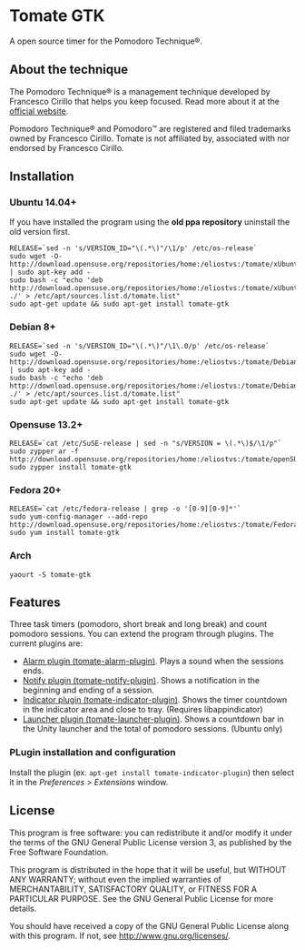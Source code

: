 Tomate GTK
==========

A open source timer for the Pomodoro Technique®.


About the technique 
-------------------

The Pomodoro Technique® is a management technique developed by Francesco Cirillo that helps you keep focused.
Read more about it at the [official website](http://pomodorotechnique.com/).

Pomodoro Technique® and Pomodoro™ are registered and filed trademarks owned by Francesco Cirillo. 
Tomate is not affiliated by, associated with nor endorsed by Francesco Cirillo.

Installation
------------

### Ubuntu 14.04+

If you have installed the program using the **old ppa repository** uninstall the old version first.

```
RELEASE=`sed -n 's/VERSION_ID="\(.*\)"/\1/p' /etc/os-release`
sudo wget -O- http://download.opensuse.org/repositories/home:/eliostvs:/tomate/xUbuntu_$RELEASE/Release.key | sudo apt-key add -
sudo bash -c "echo 'deb http://download.opensuse.org/repositories/home:/eliostvs:/tomate/xUbuntu_$RELEASE/ ./' > /etc/apt/sources.list.d/tomate.list"
sudo apt-get update && sudo apt-get install tomate-gtk
```

### Debian 8+

```
RELEASE=`sed -n 's/VERSION_ID="\(.*\)"/\1\.0/p' /etc/os-release`
sudo wget -O- http://download.opensuse.org/repositories/home:/eliostvs:/tomate/Debian_$RELEASE/Release.key | sudo apt-key add -
sudo bash -c "echo 'deb http://download.opensuse.org/repositories/home:/eliostvs:/tomate/Debian_$RELEASE/ ./' > /etc/apt/sources.list.d/tomate.list"
sudo apt-get update && sudo apt-get install tomate-gtk
```

### Opensuse 13.2+

```
RELEASE=`cat /etc/SuSE-release | sed -n "s/VERSION = \(.*\)$/\1/p"`
sudo zypper ar -f http://download.opensuse.org/repositories/home:/eliostvs:/tomate/openSUSE_$RELEASE/home:eliostvs:tomate.repo
sudo zypper install tomate-gtk
```

### Fedora 20+

```
RELEASE=`cat /etc/fedora-release | grep -o '[0-9][0-9]*'`
sudo yum-config-manager --add-repo http://download.opensuse.org/repositories/home:/eliostvs:/tomate/Fedora_$RELEASE/home:eliostvs:tomate.repo
sudo yum install tomate-gtk
```

### Arch

```
yaourt -S tomate-gtk
```

## Features

Three task timers (pomodoro, short break and long break) and count pomodoro sessions. 
You can extend the program through plugins.
The current plugins are:

- [Alarm plugin (tomate-alarm-plugin)][alarm-plugin]. Plays a sound when the sessions ends.
- [Notify plugin (tomate-notify-plugin)][notify-plugin]. Shows a notification in the beginning and ending of a session.
- [Indicator plugin (tomate-indicator-plugin)][indicator-plugin]. Shows the timer countdown in the indicator area and close to tray. (Requires libappindicator)
- [Launcher plugin (tomate-launcher-plugin)][launcher-plugin]. Shows a countdown bar in the Unity launcher and the total of pomodoro sessions. (Ubuntu only)

### PLugin installation and configuration

Install the plugin (ex. `apt-get install tomate-indicator-plugin`) then select it in the *Preferences* > *Extensions* window.

License
-------

This program is free software: you can redistribute it and/or modify it
under the terms of the GNU General Public License version 3, as published
by the Free Software Foundation.

This program is distributed in the hope that it will be useful, but
WITHOUT ANY WARRANTY; without even the implied warranties of
MERCHANTABILITY, SATISFACTORY QUALITY, or FITNESS FOR A PARTICULAR
PURPOSE.  See the GNU General Public License for more details.

You should have received a copy of the GNU General Public License along
with this program.  If not, see <http://www.gnu.org/licenses/>.

[alarm-plugin]: https://github.com/eliostvs/tomate-alarm-plugin
[notify-plugin]: https://github.com/eliostvs/tomate-notify-plugin
[indicator-plugin]: https://github.com/eliostvs/tomate-indicator-plugin
[launcher-plugin]: https://github.com/eliostvs/tomate-launcher-plugin
